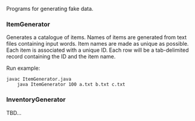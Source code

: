 Programs for generating fake data.

### ItemGenerator

Generates a catalogue of items. Names of items are generated from text files
containing input words. Item names are made as unique as possible. Each item is
associated with a unique ID. Each row will be a tab-delimited record containing
the ID and the item name.

Run example:

    javac ItemGenerator.java
		java ItemGenerator 100 a.txt b.txt c.txt

### InventoryGenerator

TBD...